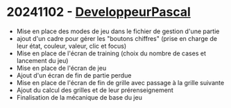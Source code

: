 # 20241102 - [DeveloppeurPascal](https://github.com/DeveloppeurPascal)

* Mise en place des modes de jeu dans le fichier de gestion d'une partie
* ajout d'un cadre pour gérer les "boutons chiffres" (prise en charge de leur état, couleur, valeur, clic et focus)
* Mise en place de l'écran de training (choix du nombre de cases et lancement du jeu)
* Mise en place de l'écran de jeu
* Ajout d'un écran de fin de partie perdue
* Mise en place de l'écran de fin de grille avec passage à la grille suivante
* Ajout du calcul des grilles et de leur prérenseignement
* Finalisation de la mécanique de base du jeu
